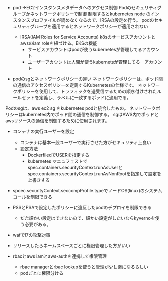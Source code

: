 - pod →EC2インスタンスメタデータへのアクセス制御
Podのセキュリティグループかネットワークポリシーで制御
制限するとkubernetes node のインスタンスプロファイルが読めなくなるので、IRSAの設定を行う。
podのセキュリティグループを適用するとネットワークポリシーが適用されない
  - IRSA(IAM Roles for Service Accounts)
    k8sのサービスアカウントとawsのiam roleを紐づける。EKSの機能        
      - サービスアカウントはpodが使うkubernetesが管理してるアカウント
      - ユーザーアカウントは人間が使うkubernetsが管理してる　アカウント

- podのsgとネットワークポリシーの違い
ネットワークポリシーは、ポッド間の通信のアクセスポリシーを定義するKubernetesの仕様です。
ネットワークポリシーを使用して、トラフィックを送受信するための順序付けされたルールセットを定義し、ラベルに一致するポッドに適用でる。

Podのsgは、aws ec2 sg をkubernetes podと統合したもの。
ネットワークポリシーはkubernetes内でポッド間の通信を制御する。
sgはAWS内でポッドとawsリソースの通信を制御するために使用されます。

- コンテナの実行ユーザーを設定
  - コンテナは基本一般ユーザーで実行させた方がセキュリティ上良い
  - 設定方法
    - DockerfiledでUSERを指定する
    - kubernetes マニュフェストで spec.containers.securityContext.runAsUserとspec.containers.securityContext.runAsNonRootを指定して設定を上書きする

- spoec.securityContext.seccompProfile.typeでノードOS(linux)のシステムコールを制限できる
- PSSとPSAで設定したポリシーに違反したpodのデプロイを制限できる
  - だた細かい設定はできないので、細かい設定がしたいならkyvernoを使う必要がある。
- wafでl7の攻撃対策
- リリースしたらネームスペースごとに権限管理した方がいい
- rbacとaws iamとaws-authを連携して権限管理
  - rbac managerとrbac lookupを使うと管理が少し楽になるらしい
  - podごとに権限分ける

